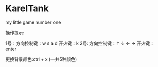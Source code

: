 # KarelTank
my little game number one

操作提示:

1号：方向控制键：w s a d    开火键：k
2号: 方向控制键：↑ ↓ ← →    开火键：enter

更换背景颜色:ctrl + x (一共5种颜色)
